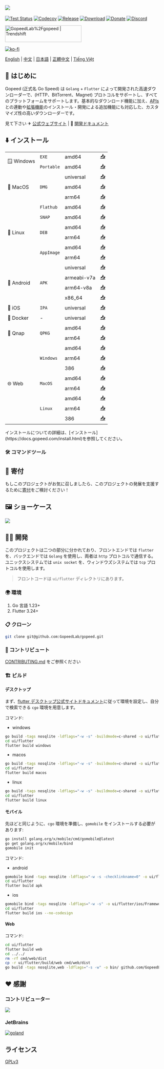 # [![](_docs/img/banner.png)](https://gopeed.com)

[![Test Status](https://github.com/GopeedLab/gopeed/workflows/test/badge.svg)](https://github.com/GopeedLab/gopeed/actions?query=workflow%3Atest)
[![Codecov](https://codecov.io/gh/GopeedLab/gopeed/branch/main/graph/badge.svg)](https://codecov.io/gh/GopeedLab/gopeed)
[![Release](https://img.shields.io/github/release/GopeedLab/gopeed.svg)](https://github.com/GopeedLab/gopeed/releases)
[![Download](https://img.shields.io/github/downloads/GopeedLab/gopeed/total.svg)](https://github.com/GopeedLab/gopeed/releases)
[![Donate](https://img.shields.io/badge/%24-donate-ff69b4.svg)](https://docs.gopeed.com/donate.html)
[![Discord](https://img.shields.io/discord/1037992631881449472?label=Discord&logo=discord&style=social)](https://discord.gg/ZUJqJrwCGB)

<a href="https://trendshift.io/repositories/7953" target="_blank"><img src="https://trendshift.io/api/badge/repositories/7953" alt="GopeedLab%2Fgopeed | Trendshift" style="width: 250px; height: 55px;" width="250" height="55"/></a>

[![ko-fi](https://ko-fi.com/img/githubbutton_sm.svg)](https://ko-fi.com/R6R6IJGN6)

[English](/README.md) | [中文](/README_zh-CN.md) | [日本語](/README_ja-JP.md) | [正體中文](/README_zh-TW.md) | [Tiếng Việt](/README_vi-VN.md)

## 🚀 はじめに

Gopeed (正式名 Go Speed) は `Golang` + `Flutter` によって開発された高速ダウンローダーで、(HTTP、BitTorrent、Magnet) プロトコルをサポートし、すべてのプラットフォームをサポートします。基本的なダウンロード機能に加え、[APIs](https://docs.gopeed.com/dev-api.html)との連動や[拡張機能](https://docs.gopeed.com/dev-extension.html)のインストール・開発による追加機能にも対応した、カスタマイズ性の高いダウンローダーです。

見て下さい ✈ [公式ウェブサイト](https://gopeed.com) | 📖 [開発ドキュメント](https://docs.gopeed.com)

## ⬇️ インストール

<table>
  <tbody>
    <tr>
      <td rowspan="2">🪟 Windows</td>
      <td><code>EXE</code></td>
      <td>amd64</td>
      <td><a href="https://gopeed.com/api/download?tpl=Gopeed-$version-windows-amd64.zip">📥</a></td>
    </tr>
    <tr>
      <td><code>Portable</code></td>
      <td>amd64</td>
      <td><a href="https://gopeed.com/api/download?tpl=Gopeed-$version-windows-amd64-portable.zip">📥</a></td>
    </tr>
    <tr>
      <td rowspan="3">🍎 MacOS</td>
      <td rowspan="3"><code>DMG</code></td>
      <td>universal</td>
      <td><a href="https://gopeed.com/api/download?tpl=Gopeed-$version-macos.dmg">📥</a></td>
    </tr>
    <tr>
      <td>amd64</td>
      <td><a href="https://gopeed.com/api/download?tpl=Gopeed-$version-macos-amd64.dmg">📥</a></td>
    </tr>
    <tr>
      <td>arm64</td>
      <td><a href="https://gopeed.com/api/download?tpl=Gopeed-$version-macos-arm64.dmg">📥</a></td>
    </tr>
    <tr>
      <td rowspan="6">🐧 Linux</td>
      <td><code>Flathub</code></td>
      <td>amd64</td>
      <td><a href="https://flathub.org/apps/com.gopeed.Gopeed">📥</a></td>
    </tr>
    <tr>
      <td><code>SNAP</code></td>
      <td>amd64</td>
      <td><a href="https://snapcraft.io/gopeed">📥</a></td>
    </tr>
    <tr>
      <td rowspan="2"><code>DEB</code></td>
      <td>amd64</td>
      <td><a href="https://gopeed.com/api/download?tpl=Gopeed-$version-linux-amd64.deb">📥</a></td>
    </tr>
    <tr>
      <td>arm64</td>
      <td><a href="https://gopeed.com/api/download?tpl=Gopeed-$version-linux-arm64.deb">📥</a></td>
    </tr>
    <tr>
      <td rowspan="2"><code>AppImage</code></td>
      <td>amd64</td>
      <td><a href="https://gopeed.com/api/download?tpl=Gopeed-$version-linux-amd64.AppImage">📥</a></td>
    </tr>
    <tr>
      <td>arm64</td>
      <td><a href="https://gopeed.com/api/download?tpl=Gopeed-$version-linux-arm64.AppImage">📥</a></td>
    </tr>
    <tr>
      <td rowspan="4">🤖 Android</td>
      <td rowspan="4"><code>APK</code></td>
      <td>universal</td>
      <td><a href="https://gopeed.com/api/download?tpl=Gopeed-$version-android.apk">📥</a></td>
    </tr>
     <tr>
      <td>armeabi-v7a</td>
      <td><a href="https://gopeed.com/api/download?tpl=Gopeed-$version-android-armeabi-v7a.apk">📥</a></td>
    </tr>
     <tr>
      <td>arm64-v8a</td>
      <td><a href="https://gopeed.com/api/download?tpl=Gopeed-$version-android-arm64-v8a.apk">📥</a></td>
    </tr>
    <tr>
      <td>x86_64</td>
      <td><a href="https://gopeed.com/api/download?tpl=Gopeed-$version-android-x86_64.apk">📥</a></td>
    </tr>
    <tr>
      <td>📱 iOS</td>
      <td><code>IPA</code></td>
      <td>universal</td>
      <td><a href="https://gopeed.com/api/download?tpl=Gopeed-$version-ios.ipa">📥</a></td>
    </tr>
    <tr>
      <td>🐳 Docker</td>
      <td>-</td>
      <td>universal</td>
      <td><a href="https://hub.docker.com/r/liwei2633/gopeed">📥</a></td>
    </tr>
    <tr>
      <td rowspan="2">💾 Qnap</td>
      <td rowspan="2"><code>QPKG</code></td>
      <td>amd64</td>
      <td><a href="https://gopeed.com/api/download?tpl=gopeed-$version-qnap-amd64.qpkg">📥</a></td>
    </tr>
    <tr>
      <td>arm64</td>
      <td><a href="https://gopeed.com/api/download?tpl=gopeed-$version-qnap-arm64.qpkg">📥</a></td>
    </tr>
    <tr>
      <td rowspan="8">🌐 Web</td>
      <td rowspan="3"><code>Windows</code></td>
      <td>amd64</td>
      <td><a href="https://gopeed.com/api/download?tpl=gopeed-web-$version-windows-amd64.zip">📥</a></td>
    </tr>
    <tr>
      <td>arm64</td>
      <td><a href="https://gopeed.com/api/download?tpl=gopeed-web-$version-windows-arm64.zip">📥</a></td>
    </tr>
    <tr>
      <td>386</td>
      <td><a href="https://gopeed.com/api/download?tpl=gopeed-web-$version-windows-386.zip">📥</a></td>
    </tr>
    <tr>
      <td rowspan="2"><code>MacOS</code></td>
      <td>amd64</td>
      <td><a href="https://gopeed.com/api/download?tpl=gopeed-web-$version-macos-amd64.zip">📥</a></td>
    </tr>
    <tr>
      <td>arm64</td>
      <td><a href="https://gopeed.com/api/download?tpl=gopeed-web-$version-macos-arm64.zip">📥</a></td>
    </tr>
    <tr>
      <td rowspan="3"><code>Linux</code></td>
      <td>amd64</td>
      <td><a href="https://gopeed.com/api/download?tpl=gopeed-web-$version-linux-amd64.zip">📥</a></td>
    </tr>
    <tr>
      <td>arm64</td>
      <td><a href="https://gopeed.com/api/download?tpl=gopeed-web-$version-linux-arm64.zip">📥</a></td>
    </tr>
    <tr>
      <td>386</td>
      <td><a href="https://gopeed.com/api/download?tpl=gopeed-web-$version-linux-386.zip">📥</a></td>
    </tr>
  </tbody>
</table>
インストールについての詳細は、[インストール](https://docs.gopeed.com/install.html)を参照してください。

### 🛠️ コマンドツール

## 💝 寄付

もしこのプロジェクトがお気に召しましたら、このプロジェクトの発展を支援するために[寄付](https://docs.gopeed.com/donate.html)をご検討ください！

## 🖼️ ショーケース

![](_docs/img/ui-demo.png)

## 👨‍💻 開発

このプロジェクトは二つの部分に分かれており、フロントエンドでは `flutter` を、バックエンドでは `Golang` を使用し、両者は `http` プロトコルで通信する。ユニックスシステムでは `unix socket` を、ウィンドウズシステムでは `tcp` プロトコルを使用します。

> フロントコードは `ui/flutter` ディレクトリにあります。

### 🌍 環境

1. Go 言語 1.23+
2. Flutter 3.24+

### 📋 クローン

```bash
git clone git@github.com:GopeedLab/gopeed.git
```

### 🤝 コントリビュート

[CONTRIBUTING.md](/CONTRIBUTING_ja-JP.md) をご参照ください

### 🏗️ ビルド

#### デスクトップ

まず、[flutter デスクトップ公式サイトドキュメント](https://docs.flutter.dev/development/platform-integration/desktop)に従って環境を設定し、自分で検索できる `cgo` 環境を用意します。

コマンド:

- windows

```bash
go build -tags nosqlite -ldflags="-w -s" -buildmode=c-shared -o ui/flutter/windows/libgopeed.dll github.com/GopeedLab/gopeed/bind/desktop
cd ui/flutter
flutter build windows
```

- macos

```bash
go build -tags nosqlite -ldflags="-w -s" -buildmode=c-shared -o ui/flutter/macos/Frameworks/libgopeed.dylib github.com/GopeedLab/gopeed/bind/desktop
cd ui/flutter
flutter build macos
```

- linux

```bash
go build -tags nosqlite -ldflags="-w -s" -buildmode=c-shared -o ui/flutter/linux/bundle/lib/libgopeed.so github.com/GopeedLab/gopeed/bind/desktop
cd ui/flutter
flutter build linux
```

#### モバイル

先ほどと同じように、`cgo` 環境を準備し、`gomobile` をインストールする必要があります:

```bash
go install golang.org/x/mobile/cmd/gomobile@latest
go get golang.org/x/mobile/bind
gomobile init
```

コマンド:

- android

```bash
gomobile bind -tags nosqlite -ldflags="-w -s -checklinkname=0" -o ui/flutter/android/app/libs/libgopeed.aar -target=android -androidapi 21 -javapkg="com.gopeed" github.com/GopeedLab/gopeed/bind/mobile
cd ui/flutter
flutter build apk
```

- ios

```bash
gomobile bind -tags nosqlite -ldflags="-w -s" -o ui/flutter/ios/Frameworks/Libgopeed.xcframework -target=ios github.com/GopeedLab/gopeed/bind/mobile
cd ui/flutter
flutter build ios --no-codesign
```

#### Web

コマンド:

```bash
cd ui/flutter
flutter build web
cd ../../
rm -rf cmd/web/dist
cp -r ui/flutter/build/web cmd/web/dist
go build -tags nosqlite,web -ldflags="-s -w" -o bin/ github.com/GopeedLab/gopeed/cmd/web
```

## ❤️ 感謝

### コントリビューター

<a href="https://github.com/GopeedLab/gopeed/graphs/contributors">
  <img src="https://contrib.rocks/image?repo=GopeedLab/gopeed" />
</a>

### JetBrains

[![goland](_docs/img/goland.svg)](https://www.jetbrains.com/?from=gopeed)

## ライセンス

[GPLv3](LICENSE)
